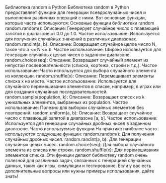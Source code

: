 Библиотека random в Python
Библиотека random в Python предоставляет функции для генерации псевдослучайных чисел и выполнения различных операций с ними. Вот основные функции, которые часто используются:
Основные функции библиотеки random
random.random():
Описание: Генерирует случайное число с плавающей запятой в диапазоне от 0.0 до 1.0.
Частое использование: Используется для получения случайных значений в различных диапазонах.
random.randint(a, b):
Описание: Возвращает случайное целое число N, такое что a <= N <= b.
Частое использование: Широко используется для генерации случайных целых чисел в заданном диапазоне.
random.choice(seq):
Описание: Возвращает случайный элемент из непустой последовательности (списка, кортежа, строки и т.д.).
Частое использование: Часто используется для выбора случайного элемента из коллекции.
random.shuffle(x):
Описание: Перемешивает элементы списка x на месте.
Частое использование: Используется для случайного перемешивания элементов в списке, например, в играх или для создания случайных последовательностей.
random.sample(population, k):
Описание: Возвращает список из k уникальных элементов, выбранных из population.
Частое использование: Полезно для выборки случайных элементов без повторений.
random.uniform(a, b):
Описание: Возвращает случайное число с плавающей запятой в диапазоне [a, b].
Частое использование: Используется для генерации случайных дробных чисел в заданном диапазоне.
Часто используемые функции
На практике наиболее часто используются следующие функции:
random.random(): Для получения случайных дробных чисел.
random.randint(a, b): Для генерации случайных целых чисел.
random.choice(seq): Для выбора случайного элемента из списка или строки.
random.shuffle(x): Для перемешивания элементов списка.
Эти функции делают библиотеку random очень полезной для различных задач, связанных с генерацией случайных данных, таких как игры, симуляции и тестирование. Если у вас есть дополнительные вопросы или нужны примеры использования, дайте знать!